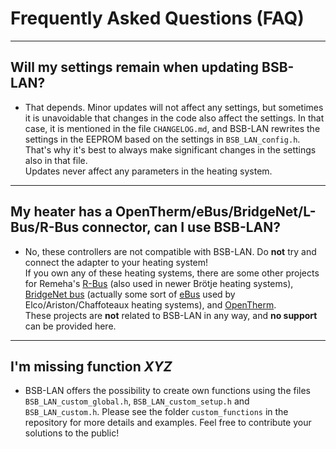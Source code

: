 # Frequently Asked Questions (FAQ)

---

## Will my settings remain when updating BSB-LAN?
- That depends. Minor updates will not affect any settings, but sometimes it is unavoidable that changes in the code also affect the settings. In that case, it is mentioned in the file `CHANGELOG.md`, and BSB-LAN rewrites the settings in the EEPROM based on the settings in `BSB_LAN_config.h`. That's why it's best to always make significant changes in the settings also in that file.  
Updates never affect any parameters in the heating system.

---

## My heater has a OpenTherm/eBus/BridgeNet/L-Bus/R-Bus connector, can I use BSB-LAN?
- No, these controllers are not compatible with BSB-LAN. Do **not** try and connect the adapter to your heating system!  
If you own any of these heating systems, there are some other projects for Remeha's [R-Bus](https://github.com/pepijndevos/R-Bus) (also used in newer Brötje heating systems), [BridgeNet bus](https://github.com/wrongisthenewright/ebusd-configuration-ariston-bridgenet) (actually some sort of [eBus](https://adapter.ebusd.eu/) used by Elco/Ariston/Chaffoteaux heating systems), and [OpenTherm](https://otgw.tclcode.com/index.html).  
These projects are **not** related to BSB-LAN in any way, and **no support** can be provided here.

---
## I'm missing function *XYZ*
- BSB-LAN offers the possibility to create own functions using the files `BSB_LAN_custom_global.h`, `BSB_LAN_custom_setup.h` and `BSB_LAN_custom.h`. Please see the folder `custom_functions` in the repository for more details and examples. Feel free to contribute your solutions to the public!
